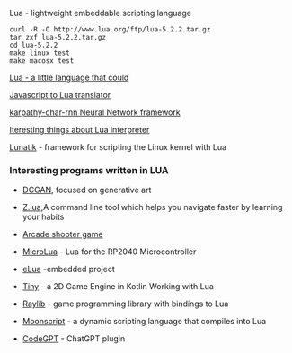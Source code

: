 Lua - lightweight embeddable scripting language


    curl -R -O http://www.lua.org/ftp/lua-5.2.2.tar.gz
    tar zxf lua-5.2.2.tar.gz
    cd lua-5.2.2
    make linux test
    make macosx test



[Lua - a little language that could](https://matt.blwt.io/post/lua-the-little-language-that-could/)

[Javascript to Lua translator](https://github.com/wizzard0/js2lua)


[ karpathy-char-rnn Neural Network framework](https://github.com/karpathy/char-rnn)

[Iteresting things about Lua interpreter](https://thesephist.com/posts/lua/)

[Lunatik](https://github.com/luainkernel/lunatik) - framework for scripting the Linux kernel with Lua





### Interesting programs written in LUA

+ [DCGAN](https://github.com/robbiebarrat/art-dcgan), focused on generative art
+ [Z.lua](https://github.com/skywind3000/z.lua),A command line tool which helps you navigate faster by learning your habits
+ [Arcade shooter game](https://github.com/a327ex/BYTEPATH)
+ [MicroLua](https://github.com/MicroLua/MicroLua) - Lua for the RP2040 Microcontroller
+ [eLua](https://eluaproject.net/) -embedded project

+ [Tiny](https://minigdx.github.io/tiny/) - a 2D Game Engine in Kotlin Working with Lua

+ [Raylib](https://www.raylib.com/index.html) - game programming library with bindings to Lua
+ [Moonscript](http://moonscript.org/) - a dynamic scripting language that compiles into Lua

+ [CodeGPT](https://github.com/dpayne/CodeGPT.nvim) - ChatGPT plugin
